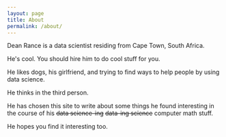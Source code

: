 ```yaml
---
layout: page
title: About
permalink: /about/
---
```


Dean Rance is a data scientist residing from Cape Town, South Africa.

He's cool. You should hire him to do cool stuff for you.  

He likes dogs, his girlfriend, and trying to find ways to help people by using data science.  

He thinks in the third person.  

He has chosen this site to write about some things he found interesting in the course of his ~~data science-ing~~ ~~data-ing science~~ computer math stuff.  

He hopes you find it interesting too.
